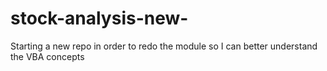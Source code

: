 # stock-analysis-new-
Starting a new repo in order to redo the module so I can better understand the VBA concepts
